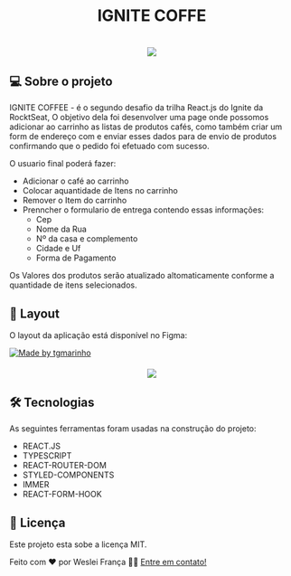 <h1 align="center">
   IGNITE COFFE
</h1>

<h1 align="center">
    <img src="https://imgbly.com/ib/wL9FPSn8s5.png" />
</h1>

## 💻 Sobre o projeto

IGNITE COFFEE - é o segundo desafio da trilha React.js do Ignite da RocktSeat, O objetivo dela foi desenvolver uma page onde possomos adicionar ao carrinho as listas de produtos cafés, como também criar um form de endereço com e enviar esses dados para de envio de produtos confirmando que o pedido foi efetuado com sucesso.

O usuario final poderá fazer:
- Adicionar o café ao carrinho
- Colocar aquantidade de Itens no carrinho
- Remover o Item do carrinho
- Prenncher o formulario de entrega contendo essas informações:
  - Cep
  - Nome da Rua
  - Nº da casa e complemento
  - Cidade e Uf
  - Forma de Pagamento

Os Valores dos produtos serão atualizado altomaticamente conforme a quantidade de itens selecionados.



## 🎨 Layout

O layout da aplicação está disponível no Figma:

<a href="https://www.figma.com/file/YOHSZ3v9xevYaHJFIuafZO/Coffee-Delivery-(Copy)?t=t7SsZmIeGWKf7Mlz-0">
  <img alt="Made by tgmarinho" src="https://img.shields.io/badge/Acessar%20Layout%20-Figma-%2304D361">
</a>

<h4 align="center"> 
	 <img src="https://media.giphy.com/media/v1.Y2lkPTc5MGI3NjExMTNlODIwODc3OWNhNjM4OWE1ODQ2MzNmZjBmNmE4M2RjZTkyNGMwZSZjdD1n/TqWJixeg3JDD1qIJ0m/giphy.gif" />
</h4>

## 🛠 Tecnologias

As seguintes ferramentas foram usadas na construção do projeto:

- REACT.JS
- TYPESCRIPT
- REACT-ROUTER-DOM
- STYLED-COMPONENTS
- IMMER
- REACT-FORM-HOOK

## 📝 Licença

Este projeto esta sobe a licença MIT.

Feito com ❤️ por Weslei França 👋🏽 [Entre em contato!](https://www.linkedin.com/in/wesleifranca/)
